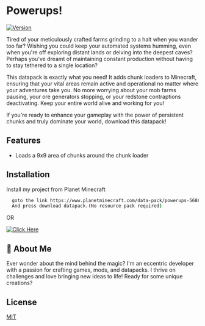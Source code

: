 
# Powerups!
[![Version](https://img.shields.io/static/v1?label=Version&message=1.0.0v&color=blue)]()

Tired of your meticulously crafted farms grinding to a halt when you wander too far? Wishing you could keep your automated systems humming, even when you're off exploring distant lands or delving into the deepest caves? Perhaps you've dreamt of maintaining constant production without having to stay tethered to a single location?

This datapack is exactly what you need! It adds chunk loaders to Minecraft, ensuring that your vital areas remain active and operational no matter where your adventures take you. No more worrying about your mob farms pausing, your ore generators stopping, or your redstone contraptions deactivating. Keep your entire world alive and working for you!

If you're ready to enhance your gameplay with the power of persistent chunks and truly dominate your world, download this datapack!


## Features

- Loads a 9x9 area of chunks around the chunk loader
## Installation

Install my project from Planet Minecraft

```bash
  goto the link https://www.planetminecraft.com/data-pack/powerups-5686211
  And press download datapack.(No resource pack required)
```
OR

[![Click Here](https://img.shields.io/static/v1?label=Click%20Here&message=Download&color=green)](https://www.planetminecraft.com/data-pack/chunk-loader-5685112/)
    
## 🚀 About Me
Ever wonder about the mind behind the magic?
I'm an eccentric developer with a passion for crafting games, mods, and datapacks. I thrive on challenges and love bringing new ideas to life!
Ready for some unique creations?


## License

[MIT](https://choosealicense.com/licenses/mit/)

